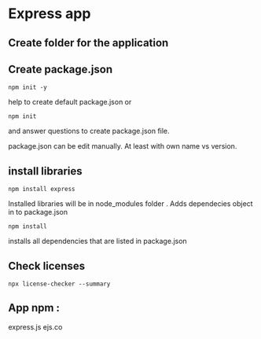 # Express app 

## Create folder for the application

## Create package.json


``` shell 
npm init -y
```
help to create default package.json
or 

```shell 
npm init 
``` 

and answer questions to create package.json file. 

package.json can be edit manually. At least with own name vs version. 

## install libraries

```shell 
npm install express 
```
Installed libraries will be in node_modules folder . 
Adds dependecies object in to package.json

```shell
npm install
```

installs all dependencies that are listed in package.json


## Check licenses

```shell 
npx license-checker --summary 
``` 
## App npm : 

express.js
ejs.co



